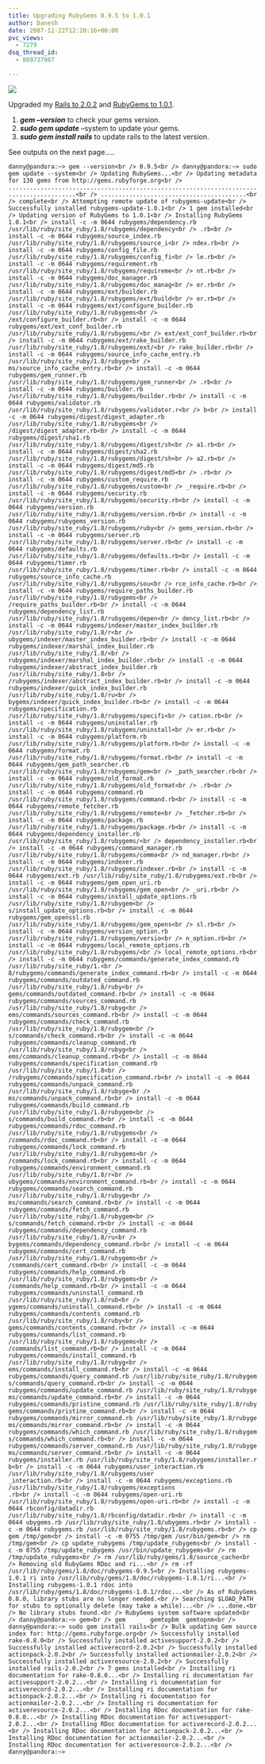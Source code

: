 ```yaml
---
title: Upgrading RubyGems 0.9.5 to 1.0.1
author: Danesh
date: 2007-12-22T12:20:16+00:00
pvc_views:
  - 7279
dsq_thread_id:
  - 889737987

---
```

![][1]

Upgraded my [Rails to 2.0.2][2] and [RubyGems to 1.0.1][3].

  1. _**gem &#8211;version**_ to check your gems version.
  2. _**sudo gem update**_ &#8211;system to update your gems.
  3. _**sudo gem install rails**_ to update rails to the latest version.

See outputs on the next page&#8230;..  
<!--more-->

  
`danny@pandora:~> gem --version<br />
0.9.5<br />
danny@pandora:~> sudo gem update --system<br />
Updating RubyGems...<br />
Updating metadata for 130 gems from http://gems.rubyforge.org<br />
.........................................................................................<br />
.........................................<br />
complete<br />
Attempting remote update of rubygems-update<br />
Successfully installed rubygems-update-1.0.1<br />
1 gem installed<br />
Updating version of RubyGems to 1.0.1<br />
Installing RubyGems 1.0.1<br />
install -c -m 0644 rubygems/dependency.rb /usr/lib/ruby/site_ruby/1.8/rubygems/dependency<br />
.rb<br />
install -c -m 0644 rubygems/source_index.rb /usr/lib/ruby/site_ruby/1.8/rubygems/source_i<br />
ndex.rb<br />
install -c -m 0644 rubygems/config_file.rb /usr/lib/ruby/site_ruby/1.8/rubygems/config_fi<br />
le.rb<br />
install -c -m 0644 rubygems/requirement.rb /usr/lib/ruby/site_ruby/1.8/rubygems/requireme<br />
nt.rb<br />
install -c -m 0644 rubygems/doc_manager.rb /usr/lib/ruby/site_ruby/1.8/rubygems/doc_manag<br />
er.rb<br />
install -c -m 0644 rubygems/ext/builder.rb /usr/lib/ruby/site_ruby/1.8/rubygems/ext/build<br />
er.rb<br />
install -c -m 0644 rubygems/ext/configure_builder.rb /usr/lib/ruby/site_ruby/1.8/rubygems<br />
/ext/configure_builder.rb<br />
install -c -m 0644 rubygems/ext/ext_conf_builder.rb /usr/lib/ruby/site_ruby/1.8/rubygems/<br />
ext/ext_conf_builder.rb<br />
install -c -m 0644 rubygems/ext/rake_builder.rb /usr/lib/ruby/site_ruby/1.8/rubygems/ext/<br />
rake_builder.rb<br />
install -c -m 0644 rubygems/source_info_cache_entry.rb /usr/lib/ruby/site_ruby/1.8/rubyge<br />
ms/source_info_cache_entry.rb<br />
install -c -m 0644 rubygems/gem_runner.rb /usr/lib/ruby/site_ruby/1.8/rubygems/gem_runner<br />
.rb<br />
install -c -m 0644 rubygems/builder.rb /usr/lib/ruby/site_ruby/1.8/rubygems/builder.rb<br />
install -c -m 0644 rubygems/validator.rb /usr/lib/ruby/site_ruby/1.8/rubygems/validator.r<br />
b<br />
install -c -m 0644 rubygems/digest/digest_adapter.rb /usr/lib/ruby/site_ruby/1.8/rubygems<br />
/digest/digest_adapter.rb<br />
install -c -m 0644 rubygems/digest/sha1.rb /usr/lib/ruby/site_ruby/1.8/rubygems/digest/sh<br />
a1.rb<br />
install -c -m 0644 rubygems/digest/sha2.rb /usr/lib/ruby/site_ruby/1.8/rubygems/digest/sh<br />
a2.rb<br />
install -c -m 0644 rubygems/digest/md5.rb /usr/lib/ruby/site_ruby/1.8/rubygems/digest/md5<br />
.rb<br />
install -c -m 0644 rubygems/custom_require.rb /usr/lib/ruby/site_ruby/1.8/rubygems/custom<br />
_require.rb<br />
install -c -m 0644 rubygems/security.rb /usr/lib/ruby/site_ruby/1.8/rubygems/security.rb<br />
install -c -m 0644 rubygems/version.rb /usr/lib/ruby/site_ruby/1.8/rubygems/version.rb<br />
install -c -m 0644 rubygems/rubygems_version.rb /usr/lib/ruby/site_ruby/1.8/rubygems/ruby<br />
gems_version.rb<br />
install -c -m 0644 rubygems/server.rb /usr/lib/ruby/site_ruby/1.8/rubygems/server.rb<br />
install -c -m 0644 rubygems/defaults.rb /usr/lib/ruby/site_ruby/1.8/rubygems/defaults.rb<br />
install -c -m 0644 rubygems/timer.rb /usr/lib/ruby/site_ruby/1.8/rubygems/timer.rb<br />
install -c -m 0644 rubygems/source_info_cache.rb /usr/lib/ruby/site_ruby/1.8/rubygems/sou<br />
rce_info_cache.rb<br />
install -c -m 0644 rubygems/require_paths_builder.rb /usr/lib/ruby/site_ruby/1.8/rubygems<br />
/require_paths_builder.rb<br />
install -c -m 0644 rubygems/dependency_list.rb /usr/lib/ruby/site_ruby/1.8/rubygems/depen<br />
dency_list.rb<br />
install -c -m 0644 rubygems/indexer/master_index_builder.rb /usr/lib/ruby/site_ruby/1.8/r<br />
ubygems/indexer/master_index_builder.rb<br />
install -c -m 0644 rubygems/indexer/marshal_index_builder.rb /usr/lib/ruby/site_ruby/1.8/<br />
rubygems/indexer/marshal_index_builder.rb<br />
install -c -m 0644 rubygems/indexer/abstract_index_builder.rb /usr/lib/ruby/site_ruby/1.8<br />
/rubygems/indexer/abstract_index_builder.rb<br />
install -c -m 0644 rubygems/indexer/quick_index_builder.rb /usr/lib/ruby/site_ruby/1.8/ru<br />
bygems/indexer/quick_index_builder.rb<br />
install -c -m 0644 rubygems/specification.rb /usr/lib/ruby/site_ruby/1.8/rubygems/specifi<br />
cation.rb<br />
install -c -m 0644 rubygems/uninstaller.rb /usr/lib/ruby/site_ruby/1.8/rubygems/uninstall<br />
er.rb<br />
install -c -m 0644 rubygems/platform.rb /usr/lib/ruby/site_ruby/1.8/rubygems/platform.rb<br />
install -c -m 0644 rubygems/format.rb /usr/lib/ruby/site_ruby/1.8/rubygems/format.rb<br />
install -c -m 0644 rubygems/gem_path_searcher.rb /usr/lib/ruby/site_ruby/1.8/rubygems/gem<br />
_path_searcher.rb<br />
install -c -m 0644 rubygems/old_format.rb /usr/lib/ruby/site_ruby/1.8/rubygems/old_format<br />
.rb<br />
install -c -m 0644 rubygems/command.rb /usr/lib/ruby/site_ruby/1.8/rubygems/command.rb<br />
install -c -m 0644 rubygems/remote_fetcher.rb /usr/lib/ruby/site_ruby/1.8/rubygems/remote<br />
_fetcher.rb<br />
install -c -m 0644 rubygems/package.rb /usr/lib/ruby/site_ruby/1.8/rubygems/package.rb<br />
install -c -m 0644 rubygems/dependency_installer.rb /usr/lib/ruby/site_ruby/1.8/rubygems/<br />
dependency_installer.rb<br />
install -c -m 0644 rubygems/command_manager.rb /usr/lib/ruby/site_ruby/1.8/rubygems/comma<br />
nd_manager.rb<br />
install -c -m 0644 rubygems/indexer.rb /usr/lib/ruby/site_ruby/1.8/rubygems/indexer.rb<br />
install -c -m 0644 rubygems/ext.rb /usr/lib/ruby/site_ruby/1.8/rubygems/ext.rb<br />
install -c -m 0644 rubygems/gem_open_uri.rb /usr/lib/ruby/site_ruby/1.8/rubygems/gem_open<br />
_uri.rb<br />
install -c -m 0644 rubygems/install_update_options.rb /usr/lib/ruby/site_ruby/1.8/rubygem<br />
s/install_update_options.rb<br />
install -c -m 0644 rubygems/gem_openssl.rb /usr/lib/ruby/site_ruby/1.8/rubygems/gem_opens<br />
sl.rb<br />
install -c -m 0644 rubygems/version_option.rb /usr/lib/ruby/site_ruby/1.8/rubygems/versio<br />
n_option.rb<br />
install -c -m 0644 rubygems/local_remote_options.rb /usr/lib/ruby/site_ruby/1.8/rubygems/<br />
local_remote_options.rb<br />
install -c -m 0644 rubygems/commands/generate_index_command.rb /usr/lib/ruby/site_ruby/1.<br />
8/rubygems/commands/generate_index_command.rb<br />
install -c -m 0644 rubygems/commands/outdated_command.rb /usr/lib/ruby/site_ruby/1.8/ruby<br />
gems/commands/outdated_command.rb<br />
install -c -m 0644 rubygems/commands/sources_command.rb /usr/lib/ruby/site_ruby/1.8/rubyg<br />
ems/commands/sources_command.rb<br />
install -c -m 0644 rubygems/commands/check_command.rb /usr/lib/ruby/site_ruby/1.8/rubygem<br />
s/commands/check_command.rb<br />
install -c -m 0644 rubygems/commands/cleanup_command.rb /usr/lib/ruby/site_ruby/1.8/rubyg<br />
ems/commands/cleanup_command.rb<br />
install -c -m 0644 rubygems/commands/specification_command.rb /usr/lib/ruby/site_ruby/1.8<br />
/rubygems/commands/specification_command.rb<br />
install -c -m 0644 rubygems/commands/unpack_command.rb /usr/lib/ruby/site_ruby/1.8/rubyge<br />
ms/commands/unpack_command.rb<br />
install -c -m 0644 rubygems/commands/build_command.rb /usr/lib/ruby/site_ruby/1.8/rubygem<br />
s/commands/build_command.rb<br />
install -c -m 0644 rubygems/commands/rdoc_command.rb /usr/lib/ruby/site_ruby/1.8/rubygems<br />
/commands/rdoc_command.rb<br />
install -c -m 0644 rubygems/commands/lock_command.rb /usr/lib/ruby/site_ruby/1.8/rubygems<br />
/commands/lock_command.rb<br />
install -c -m 0644 rubygems/commands/environment_command.rb /usr/lib/ruby/site_ruby/1.8/r<br />
ubygems/commands/environment_command.rb<br />
install -c -m 0644 rubygems/commands/search_command.rb /usr/lib/ruby/site_ruby/1.8/rubyge<br />
ms/commands/search_command.rb<br />
install -c -m 0644 rubygems/commands/fetch_command.rb /usr/lib/ruby/site_ruby/1.8/rubygem<br />
s/commands/fetch_command.rb<br />
install -c -m 0644 rubygems/commands/dependency_command.rb /usr/lib/ruby/site_ruby/1.8/ru<br />
bygems/commands/dependency_command.rb<br />
install -c -m 0644 rubygems/commands/cert_command.rb /usr/lib/ruby/site_ruby/1.8/rubygems<br />
/commands/cert_command.rb<br />
install -c -m 0644 rubygems/commands/help_command.rb /usr/lib/ruby/site_ruby/1.8/rubygems<br />
/commands/help_command.rb<br />
install -c -m 0644 rubygems/commands/uninstall_command.rb /usr/lib/ruby/site_ruby/1.8/rub<br />
ygems/commands/uninstall_command.rb<br />
install -c -m 0644 rubygems/commands/contents_command.rb /usr/lib/ruby/site_ruby/1.8/ruby<br />
gems/commands/contents_command.rb<br />
install -c -m 0644 rubygems/commands/list_command.rb /usr/lib/ruby/site_ruby/1.8/rubygems<br />
/commands/list_command.rb<br />
install -c -m 0644 rubygems/commands/install_command.rb /usr/lib/ruby/site_ruby/1.8/rubyg<br />
ems/commands/install_command.rb<br />
install -c -m 0644 rubygems/commands/query_command.rb /usr/lib/ruby/site_ruby/1.8/rubygem                                                  s/commands/query_command.rb<br />
install -c -m 0644 rubygems/commands/update_command.rb /usr/lib/ruby/site_ruby/1.8/rubyge                                                  ms/commands/update_command.rb<br />
install -c -m 0644 rubygems/commands/pristine_command.rb /usr/lib/ruby/site_ruby/1.8/ruby                                                  gems/commands/pristine_command.rb<br />
install -c -m 0644 rubygems/commands/mirror_command.rb /usr/lib/ruby/site_ruby/1.8/rubyge                                                  ms/commands/mirror_command.rb<br />
install -c -m 0644 rubygems/commands/which_command.rb /usr/lib/ruby/site_ruby/1.8/rubygem                                                  s/commands/which_command.rb<br />
install -c -m 0644 rubygems/commands/server_command.rb /usr/lib/ruby/site_ruby/1.8/rubyge                                                  ms/commands/server_command.rb<br />
install -c -m 0644 rubygems/installer.rb /usr/lib/ruby/site_ruby/1.8/rubygems/installer.r                                                  b<br />
install -c -m 0644 rubygems/user_interaction.rb /usr/lib/ruby/site_ruby/1.8/rubygems/user                                                  _interaction.rb<br />
install -c -m 0644 rubygems/exceptions.rb /usr/lib/ruby/site_ruby/1.8/rubygems/exceptions                                                  .rb<br />
install -c -m 0644 rubygems/open-uri.rb /usr/lib/ruby/site_ruby/1.8/rubygems/open-uri.rb<br />
install -c -m 0644 rbconfig/datadir.rb /usr/lib/ruby/site_ruby/1.8/rbconfig/datadir.rb<br />
install -c -m 0644 ubygems.rb /usr/lib/ruby/site_ruby/1.8/ubygems.rb<br />
install -c -m 0644 rubygems.rb /usr/lib/ruby/site_ruby/1.8/rubygems.rb<br />
cp gem /tmp/gem<br />
install -c -m 0755 /tmp/gem /usr/bin/gem<br />
rm /tmp/gem<br />
cp update_rubygems /tmp/update_rubygems<br />
install -c -m 0755 /tmp/update_rubygems /usr/bin/update_rubygems<br />
rm /tmp/update_rubygems<br />
rm /usr/lib/ruby/gems/1.8/source_cache<br />
Removing old RubyGems RDoc and ri...<br />
rm -rf /usr/lib/ruby/gems/1.8/doc/rubygems-0.9.5<br />
Installing rubygems-1.0.1 ri into /usr/lib/ruby/gems/1.8/doc/rubygems-1.0.1/ri...<br />
Installing rubygems-1.0.1 rdoc into /usr/lib/ruby/gems/1.8/doc/rubygems-1.0.1/rdoc...<br />
As of RubyGems 0.8.0, library stubs are no longer needed.<br />
Searching $LOAD_PATH for stubs to optionally delete (may take a while)...<br />
...done.<br />
No library stubs found.<br />
RubyGems system software updated<br />
danny@pandora:~> gem<br />
gem       gemtopbm  gemtopnm<br />
danny@pandora:~> sudo gem install rails<br />
Bulk updating Gem source index for: http://gems.rubyforge.org<br />
Successfully installed rake-0.8.0<br />
Successfully installed activesupport-2.0.2<br />
Successfully installed activerecord-2.0.2<br />
Successfully installed actionpack-2.0.2<br />
Successfully installed actionmailer-2.0.2<br />
Successfully installed activeresource-2.0.2<br />
Successfully installed rails-2.0.2<br />
7 gems installed<br />
Installing ri documentation for rake-0.8.0...<br />
Installing ri documentation for activesupport-2.0.2...<br />
Installing ri documentation for activerecord-2.0.2...<br />
Installing ri documentation for actionpack-2.0.2...<br />
Installing ri documentation for actionmailer-2.0.2...<br />
Installing ri documentation for activeresource-2.0.2...<br />
Installing RDoc documentation for rake-0.8.0...<br />
Installing RDoc documentation for activesupport-2.0.2...<br />
Installing RDoc documentation for activerecord-2.0.2...<br />
Installing RDoc documentation for actionpack-2.0.2...<br />
Installing RDoc documentation for actionmailer-2.0.2...<br />
Installing RDoc documentation for activeresource-2.0.2...<br />
danny@pandora:~>`

 [1]: http://img179.imageshack.us/img179/2953/railsdh7.png
 [2]: http://weblog.rubyonrails.org/2007/12/17/rails-2-0-2-some-new-defaults-and-a-few-fixes
 [3]: http://weblog.rubyonrails.org/2007/12/19/trouble-installing-new-gems